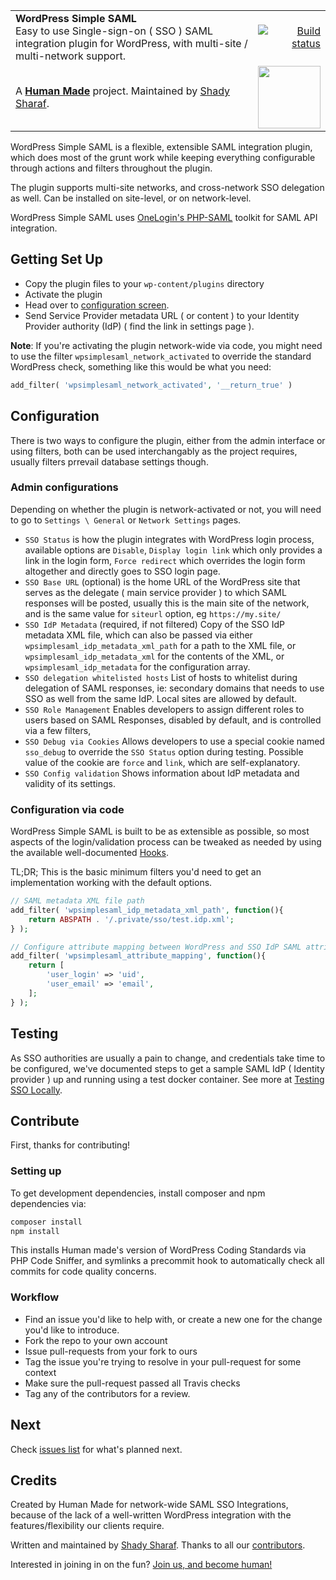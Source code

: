 <table width="100%">
	<tr>
		<td align="left" width="70">
			<strong>WordPress Simple SAML</strong><br />
			Easy to use Single-sign-on ( SSO ) SAML integration plugin for WordPress, with multi-site / multi-network support. 
		</td>
		<td align="right" width="20%">
			<a href="https://travis-ci.org/humanmade/wp-simple-saml">
				<img src="https://travis-ci.org/humanmade/wp-simple-saml.svg?branch=master" alt="Build status">
			</a>
		</td>
	</tr>
	<tr>
		<td>
			A <strong><a href="https://hmn.md/">Human Made</a></strong> project. Maintained by <a href="https://github.com/shadyvb">Shady Sharaf</a>.
		</td>
		<td align="center">
			<img src="https://hmn.md/content/themes/hmnmd/assets/images/hm-logo.svg" width="100" />
		</td>
	</tr>
</table>

WordPress Simple SAML is a flexible, extensible SAML integration plugin, which does most of the grunt work while keeping everything configurable through actions and filters throughout the plugin.

The plugin supports multi-site networks, and cross-network SSO delegation as well. Can be installed on site-level, or on network-level.

WordPress Simple SAML uses [OneLogin's PHP-SAML](https://github.com/onelogin/php-saml) toolkit for SAML API integration.

## Getting Set Up


- Copy the plugin files to your `wp-content/plugins` directory
- Activate the plugin
- Head over to [configuration screen](#Configuration).
- Send Service Provider metadata URL ( or content ) to your Identity Provider authority (IdP) ( find the link in settings page ).

**Note**: If you're activating the plugin network-wide via code, you might need to use the filter `wpsimplesaml_network_activated` to override the standard WordPress check, something like this would be what you need:

```php
add_filter( 'wpsimplesaml_network_activated', '__return_true' )
```  

## Configuration

There is two ways to configure the plugin, either from the admin interface or using filters, both can be used interchangably as the project requires, usually filters prrevail database settings though.

### Admin configurations

Depending on whether the plugin is network-activated or not, you will need to go to `Settings \ General` or `Network Settings` pages.

- `SSO Status`
is how the plugin integrates with WordPress login process, available options are `Disable`, `Display login link` which only provides a link in the login form, `Force redirect` which overrides the login form altogether and directly goes to SSO login page.
- `SSO Base URL` (optional)
is the home URL of the WordPress site that serves as the delegate ( main service provider ) to which SAML responses will be posted, usually this is the main site of the network, and is the same value for `siteurl` option, eg `https://my.site/`
- `SSO IdP Metadata` (required, if not filtered)
Copy of the SSO IdP metadata XML file, which can also be passed via either `wpsimplesaml_idp_metadata_xml_path` for a path to the XML file, or `wpsimplesaml_idp_metadata_xml` for the contents of the XML, or `wpsimplesaml_idp_metadata` for the configuration array.
- `SSO delegation whitelisted hosts`
List of hosts to whitelist during delegation of SAML responses, ie: secondary domains that needs to use SSO as well from the same IdP. Local sites are allowed by default.  
- `SSO Role Management`
Enables developers to assign different roles to users based on SAML Responses, disabled by default, and is controlled via a few filters,  
- `SSO Debug via Cookies`
Allows developers to use a special cookie named `sso_debug` to override the `SSO Status` option during testing. Possible value of the cookie are `force` and `link`, which are self-explanatory.
- `SSO Config validation`
Shows information about IdP metadata and validity of its settings.

### Configuration via code

WordPress Simple SAML is built to be as extensible as possible, so most aspects of the login/validation process can be tweaked as needed by using the available well-documented [Hooks](https://github.com/humanmade/wp-simple-saml/wiki/Hooks).

TL;DR; This is the basic minimum filters you'd need to get an implementation working with the default options.

```php
// SAML metadata XML file path
add_filter( 'wpsimplesaml_idp_metadata_xml_path', function(){
	return ABSPATH . '/.private/sso/test.idp.xml';
} );

// Configure attribute mapping between WordPress and SSO IdP SAML attributes
add_filter( 'wpsimplesaml_attribute_mapping', function(){
	return [
		'user_login' => 'uid',
		'user_email' => 'email',
	];
} );
```  

## Testing

As SSO authorities are usually a pain to change, and credentials take time to be configured, we've documented steps to get a sample SAML IdP ( Identity provider ) up and running using a test docker container. See more at [Testing SSO Locally](https://github.com/humanmade/wp-simple-saml/wiki/Testing-SSO-locally). 

## Contribute

First, thanks for contributing!

### Setting up

To get development dependencies, install composer and npm dependencies via:

```bash
composer install
npm install
```

This installs Human made's version of WordPress Coding Standards via PHP Code Sniffer, and symlinks a precommit hook to automatically check all commits for code quality concerns.

### Workflow

- Find an issue you'd like to help with, or create a new one for the change you'd like to introduce.
- Fork the repo to your own account
- Issue pull-requests from your fork to ours
- Tag the issue you're trying to resolve in your pull-request for some context
- Make sure the pull-request passed all Travis checks
- Tag any of the contributors for a review.

## Next

Check [issues list](https://github.com/humanmade/wp-simple-saml/issues) for what's planned next.

## Credits
Created by Human Made for network-wide SAML SSO Integrations, because of the lack of a well-written WordPress integration with the features/flexibility our clients require.

Written and maintained by [Shady Sharaf](https://github.com/shadyvb). Thanks to all our [contributors](https://github.com/humanmade/wp-simple-saml/graphs/contributors).

Interested in joining in on the fun? [Join us, and become human!](https://hmn.md/is/hiring/)
